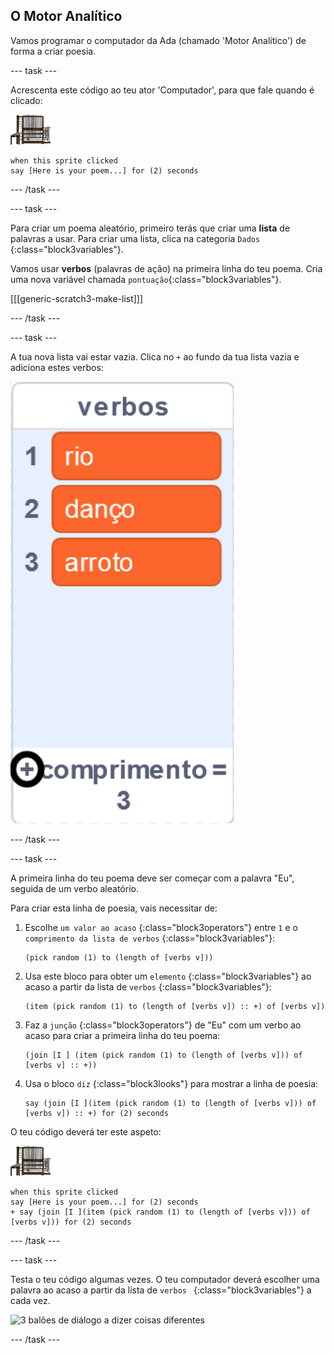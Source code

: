 ## O Motor Analítico

Vamos programar o computador da Ada (chamado 'Motor Analítico') de forma a criar poesia.

\--- task \---

Acrescenta este código ao teu ator 'Computador', para que fale quando é clicado:

![ator computador](images/computer-sprite.png)

```blocks3
when this sprite clicked
say [Here is your poem...] for (2) seconds
```

\--- /task \---

\--- task \---

Para criar um poema aleatório, primeiro terás que criar uma **lista** de palavras a usar. Para criar uma lista, clica na categoria `Dados` {:class="block3variables"}.

Vamos usar **verbos** (palavras de ação) na primeira linha do teu poema. Cria uma nova variável chamada `pontuação`{:class="block3variables"}.

[[[generic-scratch3-make-list]]]

\--- /task \---

\--- task \---

A tua nova lista vai estar vazia. Clica no `+` ao fundo da tua lista vazia e adiciona estes verbos:

![lista com o + destacado](images/poetry-verbs-annotated.png)

\--- /task \---

\--- task \---

A primeira linha do teu poema deve ser começar com a palavra "Eu", seguida de um verbo aleatório.

Para criar esta linha de poesia, vais necessitar de:

1. Escolhe `um valor ao acaso` {:class="block3operators"} entre `1` e o `comprimento da lista de verbos` {:class="block3variables"}:
    
    ```blocks3
    (pick random (1) to (length of [verbs v]))
    ```

2. Usa este bloco para obter um `elemento` {:class="block3variables"} ao acaso a partir da lista de `verbos` {:class="block3variables"}:
    
    ```blocks3
    (item (pick random (1) to (length of [verbs v]) :: +) of [verbs v])
    ```

3. Faz a `junção` {:class="block3operators"} de "Eu" com um verbo ao acaso para criar a primeira linha do teu poema:
    
    ```blocks3
    (join [I ] (item (pick random (1) to (length of [verbs v])) of [verbs v] :: +))
    ```

4. Usa o bloco `diz` {:class="block3looks"} para mostrar a linha de poesia:
    
    ```blocks3
    say (join [I ](item (pick random (1) to (length of [verbs v])) of [verbs v]) :: +) for (2) seconds
    ```

O teu código deverá ter este aspeto:

![ator computador](images/computer-sprite.png)

```blocks3
when this sprite clicked
say [Here is your poem...] for (2) seconds
+ say (join [I ](item (pick random (1) to (length of [verbs v])) of [verbs v])) for (2) seconds
```

\--- /task \---

\--- task \---

Testa o teu código algumas vezes. O teu computador deverá escolher uma palavra ao acaso a partir da lista de `verbos ` {:class="block3variables"} a cada vez.

![3 balões de diálogo a dizer coisas diferentes](images/poetry-random-test.png)

\--- /task \---